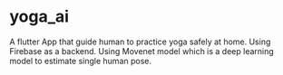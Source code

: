 # yoga_ai
A flutter App that guide human to practice yoga safely at home.
Using Firebase as a backend.
Using Movenet model  which is  a deep learning model to estimate single human pose.

